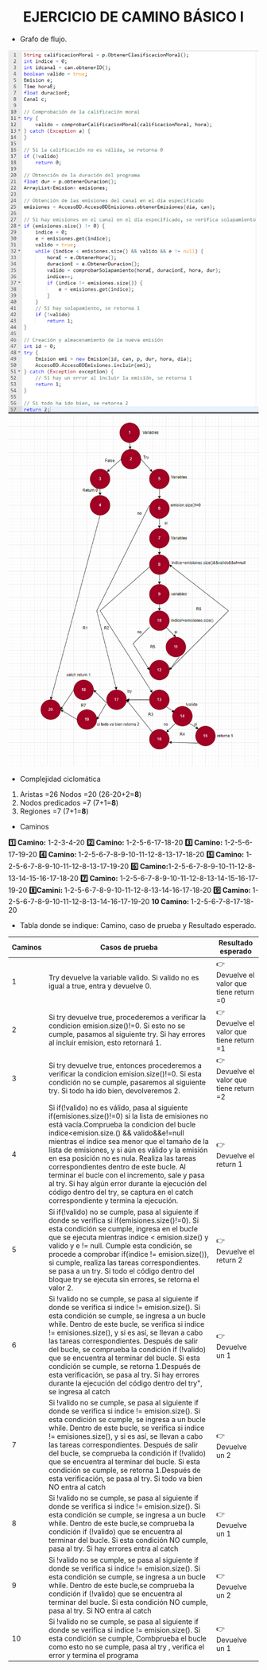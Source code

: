 <center><h1>EJERCICIO DE CAMINO BÁSICO I</h1></center>

* Grafo de flujo.

![alt text](<image (11).png>)
![alt text](a1.png)

* Complejidad ciclomática 

1. Aristas =26 Nodos =20 (26-20+2=<b>8</b>)
2. Nodos predicados =7 (7+1=<b>8</b>)
3. Regiones =7 (7+1=<b>8</b>)


* Caminos 

<b>:one: Camino:</b> 1-2-3-4-20
<b>:two: Camino:</b> 1-2-5-6-17-18-20
<b>:three: Camino:</b> 1-2-5-6-17-19-20
<b>:four: Camino: </b>1-2-5-6-7-8-9-10-11-12-8-13-17-18-20
<b>:five: Camino:</b> 1-2-5-6-7-8-9-10-11-12-8-13-17-19-20
<b>:six: Camino:</b>1-2-5-6-7-8-9-10-11-12-8-13-14-15-16-17-18-20
<b>:seven: Camino:</b> 1-2-5-6-7-8-9-10-11-12-8-13-14-15-16-17-19-20
<b>:eight:Camini: </b>1-2-5-6-7-8-9-10-11-12-8-13-14-16-17-18-20
<b>:nine: Camino: </b>1-2-5-6-7-8-9-10-11-12-8-13-14-16-17-19-20
<b>10 Camino: </b>1-2-5-6-7-8-17-18-20
   
* Tabla donde se indique: Camino, caso de prueba y Resultado esperado.

| Caminos | Casos de prueba | Resultado esperado |
|----------|----------|----------|
| 1    | Try devuelve la variable valido. Si valido no es igual a true, entra y devuelve 0.|👉  Devuelve el valor que tiene return =0
| 2    |Si try devuelve true, procederemos a verificar la condicion emision.size()!=0. Si esto no se cumple, pasamos al siguiente try. Si hay errores al incluir emision, esto retornará 1. |👉 Devuelve el valor que tiene return =1
| 3    | Si  try devuelve true, entonces procederemos a verificar  la condicion emision.size()!=0. Si esta condición no se cumple, pasaremos al siguiente try. Si todo ha ido bien, devolveremos  2. |👉Devuelve el valor que tiene return =2 
|  4  |Si if(!valido) no es válido, pasa al siguiente if(emisiones.size()!=0)  si la lista de emisiones no está vacía.Comprueba la condicion del bucle indice<emision.size.() && valido&&e!=null mientras el índice sea menor que el tamaño de la lista de emisiones, y si aún es válido y la emisión en esa posición no es nula. Realiza las tareas correspondientes dentro de este bucle. Al terminar el bucle con el incremento, sale y pasa al try. Si hay algún error durante la ejecución del código dentro del try, se captura en el catch correspondiente y termina la ejecución.   |👉 Devuelve el return 1
|5|Si if(!valido) no se cumple, pasa al siguiente if donde se verifica si if(emisiones.size()!=0). Si esta condición se cumple,  ingresa en el bucle que se ejecuta mientras indice < emision.size() y valido y e != null. Cumple esta condición, se procede a comprobar if(indice != emision.size()), si cumple, realiza las tareas correspondientes.  se pasa a un  try. Si todo el código dentro del bloque try se ejecuta sin errores, se retorna el valor 2.|👉 Devuelve el return 2
|6|Si !valido no se cumple, se pasa al siguiente if donde se verifica si indice != emision.size(). Si esta condición se cumple, se ingresa a un bucle while. Dentro de este bucle, se verifica si indice != emisiones.size(), y si es así, se llevan a cabo las tareas correspondientes. Después de salir del bucle, se comprueba la condición if (!valido) que se encuentra al terminar del bucle. Si esta condición se cumple, se retorna 1.Después de esta verificación, se pasa al try. Si hay errores durante la ejecución del código dentro del try", se ingresa al catch|👉Devuelve un 1
|7|Si !valido no se cumple, se pasa al siguiente if donde se verifica si indice != emision.size(). Si esta condición se cumple, se ingresa a un bucle while. Dentro de este bucle, se verifica si indice != emisiones.size(), y si es así, se llevan a cabo las tareas correspondientes. Después de salir del bucle, se comprueba la condición if (!valido) que se encuentra al terminar del bucle. Si esta condición se cumple, se retorna 1.Después de esta verificación, se pasa al try. Si todo va bien NO entra al catch|👉Devuelve un 2
|8|Si !valido no se cumple, se pasa al siguiente if donde se verifica si indice != emision.size(). Si esta condición se cumple, se ingresa a un bucle while. Dentro de este bucle,se comprueba la condición if (!valido) que se encuentra al terminar del bucle. Si esta condición NO cumple, pasa al try. Si hay errores entra al catch|👉Devuelve un 1
|9|Si !valido no se cumple, se pasa al siguiente if donde se verifica si indice != emision.size(). Si esta condición se cumple, se ingresa a un bucle while. Dentro de este bucle,se comprueba la condición if (!valido) que se encuentra al terminar del bucle. Si esta condición NO cumple, pasa al try. Si NO entra al catch|👉Devuelve un 2
|10|Si !valido no se cumple, se pasa al siguiente if donde se verifica si indice != emision.size(). Si esta condición se cumple, Combprueba el bucle como esto no se cumple, pasa al try , verifica el error y termina el programa|👉Devuelve un 1










